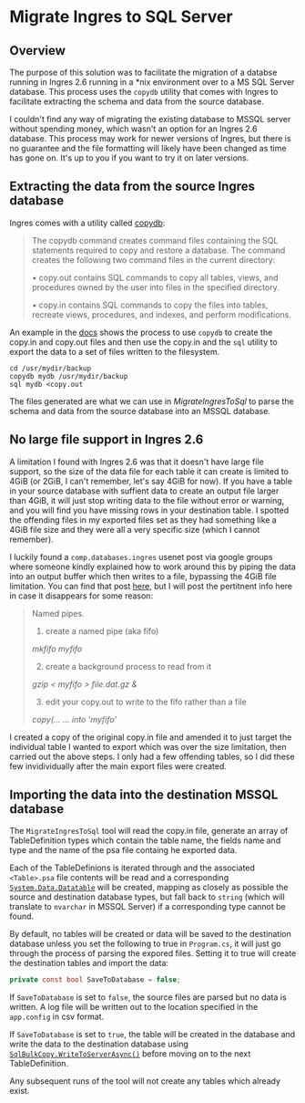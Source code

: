 # Migrate Ingres to SQL Server

## Overview

The purpose of this solution was to facilitate the migration of a databse running in Ingres 2.6 running in a *nix environment over to a MS SQL Server database. This process uses the ```copydb``` utility that comes with Ingres to facilitate extracting the schema and data from the source database.

I couldn't find any way of migrating the existing database to MSSQL server without spending money, which wasn't an option for an Ingres 2.6 database. This process may work for newer versions of Ingres, but there is no guarantee and the file formatting will likely have been changed as time has gone on. It's up to you if you want to try it on later versions.

## Extracting the data from the source Ingres database

Ingres comes with a utility called [copydb](https://docs.actian.com/ingres/10.2/index.html#page/CommandRef/copydb_Command--Copy_and_Restore_a_Database.htm):

> The copydb command creates command files containing the SQL statements required to copy and restore a database. The command creates the following two command files in the current directory:
>
>• copy.out contains SQL commands to copy all tables, views, and procedures owned by the user into files in the specified directory.
>
>• copy.in contains SQL commands to copy the files into tables, recreate views, procedures, and indexes, and perform modifications.

An example in the [docs](https://docs.actian.com/ingres/10.2/index.html#page/CommandRef%2Fcopydb_Example_on_UNIX.htm%23) shows the process to use ```copydb``` to create the copy.in and copy.out files and then use the copy.in and the ```sql``` utility to export the data to a set of files written to the filesystem.

```shell
cd /usr/mydir/backup
copydb mydb /usr/mydir/backup
sql mydb <copy.out
```

The files generated are what we can use in *MigrateIngresToSql* to parse the schema and data from the source database into an MSSQL database.

## No large file support in Ingres 2.6

A limitation I found with Ingres 2.6 was that it doesn't have large file support, so the size of the data file for each table it can create is limited to 4GiB (or 2GiB, I can't remember, let's say 4GiB for now). If you have a table in your source database with suffient data to create an output file larger than 4GiB, it will just stop writing data to the file without error or warning, and you will find you have missing rows in your destination table. I spotted the offending files in my exported files set as they had something like a 4GiB file size and they were all a very specific size (which I cannot remember).

I luckily found a ```comp.databases.ingres``` usenet post via google groups where someone kindly explained how to work around this by piping the data into an output buffer which then writes to a file, bypassing the 4GiB file limitation. You can find that post [here](https://groups.google.com/g/comp.databases.ingres/c/t7OWVQzq_as/m/l_20X6bWTkAJ), but I will post the pertitnent info here in case it disappears for some reason:

> Named pipes.
> 1) create a named pipe (aka fifo)
>
> *mkfifo myfifo*
>
> 2) create a background process to read from it
>
> *gzip < myfifo > file.dat.gz &*
>
> 3) edit your copy.out to write to the fifo rather than a file
>
> *copy(...*
> *...*
> *into 'myfifo'*

I created a copy of the original copy.in file and amended it to just target the individual table I wanted to export which was over the size limitation, then carried out the above steps. I only had a few offending tables, so I did these few invidividually after the main export files were created.

## Importing the data into the destination MSSQL database

The ```MigrateIngresToSql``` tool will read the copy.in file, generate an array of TableDefinition types which contain the table name, the fields name and type and the name of the psa file containg he exported data.

Each of the TableDefinions is iterated through and the associated ```<Table>.psa``` file contents will be read and a corresponding [```System.Data.Datatable```](https://docs.microsoft.com/en-us/dotnet/api/system.data.datatable?view=netframework-4.7.2) will be created, mapping as closely as possible the source and destination database types, but fall back to ```string``` (which will translate to ```nvarchar``` in MSSQL Server) if a corresponding type cannot be found.

By default, no tables will be created or data will be saved to the destination database unless you set the following to true in ```Program.cs```, it will just go through the process of parsing the expored files. Setting it to true will create the destination tables and import the data:

```csharp
private const bool SaveToDatabase = false;
```

If ```SaveToDatabase``` is set to ```false```, the source files are parsed but no data is written. A log file will be written out to the location specified in the ```app.config``` in csv format.

If ```SaveToDatabase``` is set to ```true```, the table will be created in the database and write the data to the destination database using [```SqlBulkCopy.WriteToServerAsync()```](https://docs.microsoft.com/en-us/dotnet/api/system.data.sqlclient.sqlbulkcopy.writetoserverasync?view=netframework-4.7.2) before moving on to the next TableDefinition.

Any subsequent runs of the tool will not create any tables which already exist.
